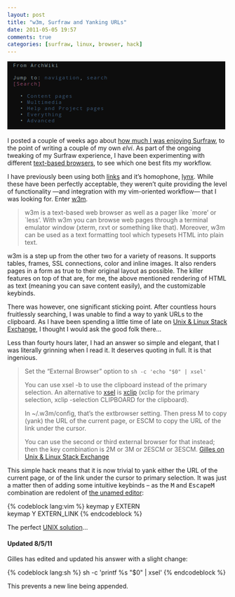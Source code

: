 ```yaml
---
layout: post
title: "w3m, Surfraw and Yanking URLs"
date: 2011-05-05 19:57
comments: true
categories: [surfraw, linux, browser, hack]
---
```

![image](/images/post_images/w3m.png)

I posted a couple of weeks ago about 
[how much I was enjoying Surfraw](http://jasonwryan.com/blog/2011/04/13/archwiki-elvis-for-surfraw/ "My post on the Arch Wiki elvis"),
to the point of writing a couple of my own *elvi*. As part of the
ongoing tweaking of my Surfraw experience, I have been experimenting
with different 
[text-based browsers](http://en.wikipedia.org/wiki/Text-based_web_browser "Wikipedia entry: text browsers"),
to see which one best fits my workflow.

I have previously been using both
[links](http://www.jikos.cz/~mikulas/links/ "Links homepage (Spartan enough for you?)")
and it’s homophone,
[lynx](http://lynx.browser.org/ "See you, and raise you..."). While
these have been perfectly acceptable, they weren’t quite providing the
level of functionality —and integration with my vim-oriented workflow—
that I was looking for. Enter
[w3m](http://w3m.sourceforge.net/ "Lavish, by comparison...").

> w3m is a text-based web browser as well as a pager like \`more’ or
> \`less’. With w3m you can browse web pages through a terminal emulator
> window (xterm, rxvt or something like that). Moreover, w3m can be used
> as a text formatting tool which typesets HTML into plain text.

w3m is a step up from the other two for a variety of reasons. It
supports tables, frames, SSL connections, color and inline images. It
also renders pages in a form as true to their original layout as
possible. The killer features on top of that are, for me, the above
mentioned rendering of HTML as text (meaning you can save content
easily), and the customizable keybinds.

There was however, one significant sticking point. After countless hours
fruitlessly searching, I was unable to find a way to yank URLs to the
clipboard. As I have been spending a little time of late on 
[Unix & Linux Stack Exchange](http://unix.stackexchange.com/ "Unix & Linux Stack Exchange"),
I thought I would ask the good folk there…

Less than fourty hours later, I had an answer so simple and elegant,
that I was literally grinning when I read it. It deserves quoting in
full. It is that ingenious.

> Set the “External Browser” option to
> `sh -c 'echo "$0" | xsel'`
>
> You can use xsel -b to use the clipboard instead of the primary
> selection. An alternative to
> [xsel](http://www.vergenet.net/~conrad/software/xsel/ "xsel homepage")
> is [xclip](http://sourceforge.net/projects/xclip/ "xclip homepage")
> (xclip for the primary selection, xclip -selection CLIPBOARD for the
> clipboard).
>
> In <span class="file">~/.w3m/config</span>, that’s the extbrowser setting.
> Then press M to copy (yank) the URL of the current page, or ESCM to
> copy the URL of the link under the cursor.
>
> You can use the second or third external browser for that instead;
> then the key combination is 2M or 3M or 2ESCM or 3ESCM.
> [Gilles on Unix & Linux Stack Exchange](http://unix.stackexchange.com/questions/12497/yanking-urls-in-w3m/12572#12572 "THE answer")

This simple hack means that it is now trivial to yank either the URL of
the current page, or of the link under the cursor to primary selection.
It was just a matter then of adding some intuitive keybinds – as the <kbd>M</kbd>
and <kbd>Escape</kbd><kbd>M</kbd> combination are redolent of 
[the unamed editor](http://en.wikipedia.org/wiki/Editor_war "Emacs vs Vi"):

{% codeblock lang:vim %}
keymap y EXTERN      
keymap Y EXTERN_LINK
{% endcodeblock %}

The perfect [UNIX solution](http://en.wikipedia.org/wiki/Unix_philosophy "The UNIX philosophy on Wikipedia")…

#### Updated 8/5/11

Gilles has edited and updated his answer with a slight change:

{% codeblock lang:sh %}
sh -c 'printf %s "$0" | xsel'
{% endcodeblock %}

This prevents a new line being appended.
